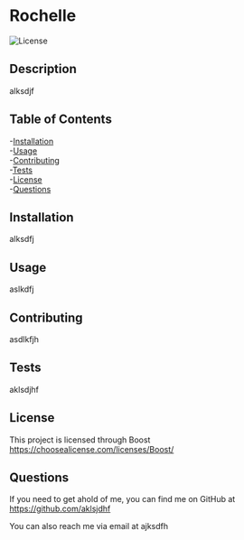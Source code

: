 # Rochelle
![License](https://img.shields.io/badge/license-Boost-green)

## Description
alksdjf

## Table of Contents
-[Installation](#installation)  
-[Usage](#usage)  
-[Contributing](#contributing)  
-[Tests](#tests)  
-[License](#license)  
-[Questions](#questions)  

## Installation
alksdfj

## Usage
aslkdfj

## Contributing
asdlkfjh

## Tests
aklsdjhf

## License
This project is licensed through  Boost
https://choosealicense.com/licenses/Boost/

## Questions
If you need to get ahold of me, you can find me on GitHub at https://github.com/aklsjdhf

You can also reach me via email at ajksdfh
